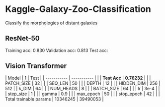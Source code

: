 # Kaggle-Galaxy-Zoo-Classification
Classify the morphologies of distant galaxies


## ResNet-50

Training acc: 0.830
Validation acc: 0.813
Test acc: 






## Vision Transformer

| Model | 1 |  Test |
| ----------- | ----------- |   |
| **Test Acc** | **0.76232** |   |
| PATCH_SIZE | 32 |   |
| SEQ_LEN | 50 |   |
| DEPTH | 12 |   |
| HIDDEN_DIM | 256 | 512 |
| k_DIM | 64 |   |
| NUM_HEADS | 8 |   |
| BATCH_SIZE | 64 |   |
| lr | 3e-4 |   |
| step_size | 1 |   |
| gamma | 0.9 |   |
| max_epoch | 50 |   |
| stop_epoch | 42 |   |
| Total trainable params | 10346245 | 39490053 |

